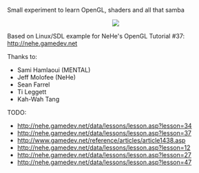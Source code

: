 Small experiment to learn OpenGL, shaders and all that samba
      
<p align="center">
  <img src="http://i.imgur.com/DjfNtgo.png"/>
</p>

Based on Linux/SDL example for NeHe's OpenGL Tutorial #37: http://nehe.gamedev.net

Thanks to:
- Sami Hamlaoui (MENTAL)
- Jeff Molofee (NeHe)
- Sean Farrel
- Ti Leggett
- Kah-Wah Tang


TODO:
- http://nehe.gamedev.net/data/lessons/lesson.asp?lesson=34
- http://nehe.gamedev.net/data/lessons/lesson.asp?lesson=37
- http://www.gamedev.net/reference/articles/article1438.asp
- http://nehe.gamedev.net/data/lessons/lesson.asp?lesson=12
- http://nehe.gamedev.net/data/lessons/lesson.asp?lesson=27
- http://nehe.gamedev.net/data/lessons/lesson.asp?lesson=47
